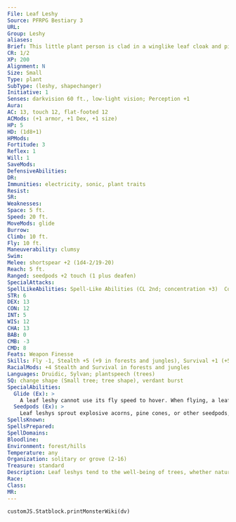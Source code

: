 ```yaml
---
File: Leaf Leshy
Source: PFRPG Bestiary 3
URL: 
Group: Leshy
aliases: 
Brief: This little plant person is clad in a winglike leaf cloak and pinecone armor, wielding a twig as a makeshift spear.
CR: 1/2
XP: 200
Alignment: N
Size: Small
Type: plant
SubType: (leshy, shapechanger)
Initiative: 1
Senses: darkvision 60 ft., low-light vision; Perception +1
Aura: 
AC: 13, touch 12, flat-footed 12
ACMods: (+1 armor, +1 Dex, +1 size)
HP: 5
HD: (1d8+1)
HPMods: 
Fortitude: 3
Reflex: 1
Will: 1
SaveMods: 
DefensiveAbilities: 
DR: 
Immunities: electricity, sonic, plant traits
Resist: 
SR: 
Weaknesses: 
Space: 5 ft.
Speed: 20 ft.
MoveMods: glide
Burrow: 
Climb: 10 ft.
Fly: 10 ft.
Maneuverability: clumsy
Swim: 
Melee: shortspear +2 (1d4-2/19-20)
Reach: 5 ft.
Ranged: seedpods +2 touch (1 plus deafen)
SpecialAttacks: 
SpellLikeAbilities: Spell-Like Abilities (CL 2nd; concentration +3)  Constant-pass without trace
STR: 6
DEX: 13
CON: 12
INT: 5
WIS: 12
CHA: 13
BAB: 0
CMB: -3
CMD: 8
Feats: Weapon Finesse
Skills: Fly -1, Stealth +5 (+9 in forests and jungles), Survival +1 (+5 in forests and jungles)
RacialMods: +4 Stealth and Survival in forests and jungles
Languages: Druidic, Sylvan; plantspeech (trees)
SQ: change shape (Small tree; tree shape), verdant burst
SpecialAbilities:
  Glide (Ex): >
    A leaf leshy cannot use its fly speed to hover. When flying, a leaf leshy must end its movement at least 5 feet lower in elevation than it started.
  Seedpods (Ex): >
    Leaf leshys sprout explosive acorns, pine cones, or other seedpods, and can hurl these as ranged attacks. A seedpod has a range increment of 10 feet and detonates on contact to deal 1 point of bludgeoning damage (this damage is not modified by Strength). Anyone struck by a seedpod must succeed at a DC 11 Fortitude save or be deafened for 1 round. The save DC is Constitution-based.
SpellsKnown: 
SpellsPrepared: 
SpellDomains: 
Bloodline: 
Environment: forest/hills
Temperature: any
Organization: solitary or grove (2-16)
Treasure: standard
Description: Leaf leshys tend to the well-being of trees, whether natural stands or cultivated orchards. In appearance, they have soft, pulpy-looking bodies and wear clothing made of dozens of leaves. Larger leaves cover their shoulders, often giving them the appearance of wearing cloaks, and most adorn their relatively featureless heads with helmets made from pine cones, nuts, or fruit rinds. This leafy layer of clothing functions as masterwork padded armor for a leaf leshy, but not for any other creature.  Leaf leshys love to play at war. When not laboring on their trees, they wheedle any companions to engage in mock duels with their twig spears, resorting to private weapon drills when they must. In actual battle, they are much more cautious, sticking to cover and harrying their foes with hit-and-run tactics, as they have a strongly developed sense of self-preservation.  GROWING A LEAF LESHY  Leaf leshys are usually grown under the shade of fruit or nut trees. To grow a leaf leshy, the maker plants an acorn and pine cone together, then mounds up leaves, sticks, and needles around them. When first born, a leaf leshy has no armor, leafy cape, or weapon, but can construct them from available materials given a day and left to its own devices (no Craft check required).  LEAF LESHY  CL 5th; Price 1,000 gp  RITUAL  Requirements Knowledge (nature) 5 ranks, magic stone, plant growth, summon nature's ally I; Skill Knowledge (nature) DC 12; Cost 500 gp
Race: 
Class: 
MR: 
---
```

```dataviewjs
customJS.Statblock.printMonsterWiki(dv)
```
